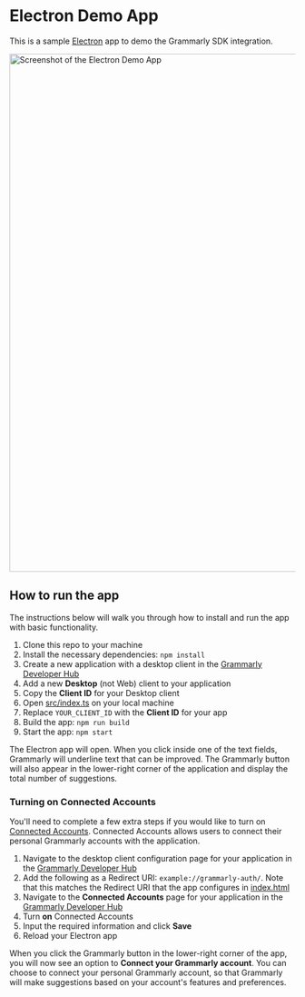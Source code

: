 # Electron Demo App

This is a sample [Electron](https://www.electronjs.org) app to demo the Grammarly SDK integration.


<img width="912" alt="Screenshot of the Electron Demo App" src="https://user-images.githubusercontent.com/3940962/152837523-a6d17634-517a-4228-a884-9efbc66f2e39.png">

## How to run the app

The instructions below will walk you through how to install and run the app with basic functionality.

1. Clone this repo to your machine
1. Install the necessary dependencies: `npm install`
1. Create a new application with a desktop client in the [Grammarly Developer Hub](https://developer.grammarly.com/apps)
1. Add a new **Desktop** (not Web) client to your application
1. Copy the **Client ID** for your Desktop client
1. Open [src/index.ts](src/index.ts) on your local machine
1. Replace `YOUR_CLIENT_ID` with the **Client ID** for your app
1. Build the app: `npm run build`
1. Start the app: `npm start`

The Electron app will open. When you click inside one of the text fields, Grammarly will underline text that can be improved. The Grammarly button will also appear in the lower-right corner of the application and display the total number of suggestions. 

### Turning on Connected Accounts

You'll need to complete a few extra steps if you would like to turn on [Connected Accounts](https://developer.grammarly.com/docs/connected-accounts). Connected Accounts allows users to connect their personal Grammarly accounts with the application.

1. Navigate to the desktop client configuration page for your application in the [Grammarly Developer Hub](https://developer.grammarly.com/apps)
1. Add the following as a Redirect URI: `example://grammarly-auth/`. Note that this matches the Redirect URI that the app configures in [index.html](index.html)
1. Navigate to the **Connected Accounts** page for your application in the [Grammarly Developer Hub](https://developer.grammarly.com/apps)
1. Turn **on** Connected Accounts
1. Input the required information and click **Save**
1. Reload your Electron app

When you click the Grammarly button in the lower-right corner of the app, you will now see an option to **Connect your Grammarly account**. You can choose to connect your personal Grammarly account, so that Grammarly will make suggestions based on your account's features and preferences.


